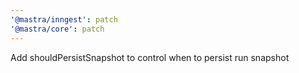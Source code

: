 ```yaml
---
'@mastra/inngest': patch
'@mastra/core': patch
---
```


Add shouldPersistSnapshot to control when to persist run snapshot
